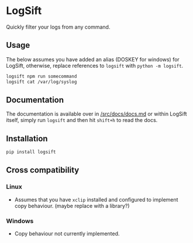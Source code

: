 # LogSift
Quickly filter your logs from any command.

## Usage
The below assumes you have added an alias (DOSKEY for windows) for LogSift, otherwise, replace references to `logsift` with `python -m logsift`.

```bash
logsift npm run somecommand
logsift cat /var/log/syslog
```

## Documentation
The documentation is available over in [/src/docs/docs.md](docs.md) or within LogSift itself, simply run `logsift` and then hit `shift+h` to read the docs.

## Installation
```bash
pip install logsift
```

## Cross compatibility
### Linux
* Assumes that you have `xclip` installed and configured to implement copy behaviour. (maybe replace with a library?)

### Windows
* Copy behaviour not currently implemented.
